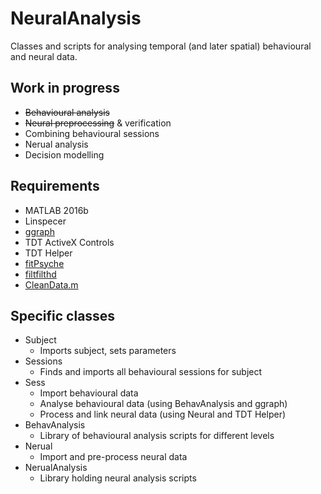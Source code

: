 # NeuralAnalysis 
Classes and scripts for analysing temporal (and later spatial) behavioural and neural data.

## Work in progress
- ~~Behavioural analysis~~
- ~~Neural preprocessing~~ & verification
- Combining behavioural sessions
- Nerual analysis
- Decision modelling


## Requirements
 - MATLAB 2016b
 - Linspecer
 - [ggraph](https://github.com/garethjns/MATLABGraphicsFunctions)
 - TDT ActiveX Controls
 - TDT Helper
 - [fitPsyche](https://github.com/garethjns/PsychometricCurveFitting)
 - [filtfilthd](https://uk.mathworks.com/matlabcentral/fileexchange/17061-filtfilthd)
 - [CleanData.m](http://www.med.upenn.edu/mulab/programs.html)
 

## Specific classes
  - Subject
    - Imports subject, sets parameters
  - Sessions
    - Finds and imports all behavioural sessions for subject
  - Sess
    - Import behavioural data
    - Analyse behavioural data (using BehavAnalysis and ggraph)
    - Process and link neural data (using Neural and TDT Helper)
  - BehavAnalysis
    - Library of behavioural analysis scripts for different levels
  - Nerual
    - Import and pre-process neural data
   - NerualAnalysis
     - Library holding neural analysis scripts

